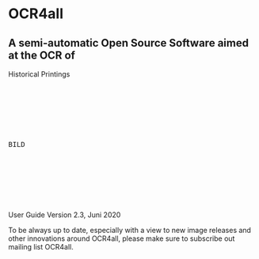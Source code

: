 # OCR4all
## A semi-automatic Open Source Software aimed at the OCR of
Historical Printings

<pre>







BILD







</pre>



User Guide
Version 2.3, Juni 2020

To be always up to date, especially with a view to new image releases and other innovations around OCR4all, please make sure to subscribe out mailing list OCR4all.
